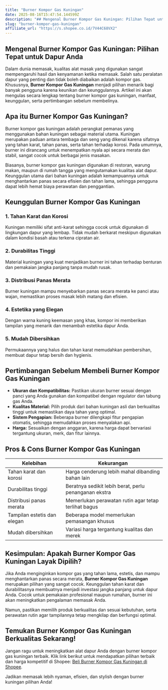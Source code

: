 ```yaml
---
title: "Burner Kompor Gas Kuningan"
date: 2025-08-16T15:47:54.144599Z
description: "## Mengenal Burner Kompor Gas Kuningan: Pilihan Tepat untuk Dapur Anda..."
slug: "burner-kompor-gas-kuningan"
affiliate_url: "https://s.shopee.co.id/7V44C68VX2"
---
```

## Mengenal Burner Kompor Gas Kuningan: Pilihan Tepat untuk Dapur Anda

Dalam dunia memasak, kualitas alat masak yang digunakan sangat mempengaruhi hasil dan kenyamanan ketika memasak. Salah satu peralatan dapur yang penting dan tidak boleh diabaikan adalah kompor gas. Khususnya, **Burner Kompor Gas Kuningan** menjadi pilihan menarik bagi banyak pengguna karena keunikan dan keunggulannya. Artikel ini akan mengulas secara lengkap tentang burner kompor gas kuningan, manfaat, keunggulan, serta pertimbangan sebelum membelinya.

## Apa itu Burner Kompor Gas Kuningan?

Burner kompor gas kuningan adalah perangkat pemanas yang menggunakan bahan kuningan sebagai material utama. Kuningan merupakan paduan antara tembaga dan seng yang dikenal karena sifatnya yang tahan karat, tahan panas, serta tahan terhadap korosi. Pada umumnya, burner ini dirancang untuk menempatkan nyala api secara merata dan stabil, sangat cocok untuk berbagai jenis masakan.

Biasanya, burner kompor gas kuningan digunakan di restoran, warung makan, maupun di rumah tangga yang mengutamakan kualitas alat dapur. Keunggulan utama dari bahan kuningan adalah kemampuannya untuk menghantarkan panas secara efisien dan tahan lama, sehingga pengguna dapat lebih hemat biaya perawatan dan penggantian.

## Keunggulan Burner Kompor Gas Kuningan

### 1. Tahan Karat dan Korosi

Kuningan memiliki sifat anti-karat sehingga cocok untuk digunakan di lingkungan dapur yang lembap. Tidak mudah berkarat meskipun digunakan dalam kondisi basah atau terkena cipratan air.

### 2. Durabilitas Tinggi

Material kuningan yang kuat menjadikan burner ini tahan terhadap benturan dan pemakaian jangka panjang tanpa mudah rusak.

### 3. Distribusi Panas Merata

 Burner kuningan mampu menyebarkan panas secara merata ke panci atau wajan, memastikan proses masak lebih matang dan efisien.

### 4. Estetika yang Elegan

Dengan warna kuning keemasan yang khas, kompor ini memberikan tampilan yang menarik dan menambah estetika dapur Anda.

### 5. Mudah Dibersihkan

Permukaannya yang halus dan tahan karat memudahkan pembersihan, membuat dapur tetap bersih dan hygienis.

## Pertimbangan Sebelum Membeli Burner Kompor Gas Kuningan

- **Ukuran dan Kompatibilitas:** Pastikan ukuran burner sesuai dengan panci yang Anda gunakan dan kompatibel dengan regulator dan tabung gas Anda.
- **Kualitas Material:** Pilih produk dari bahan kuningan asli dan berkualitas tinggi untuk memastikan daya tahan yang optimal.
- **Sistem Pengapian:** Beberapa burner dilengkapi fitur pengapian otomatis, sehingga memudahkan proses menyalakan api.
- **Harga:** Sesuaikan dengan anggaran, karena harga dapat bervariasi tergantung ukuran, merk, dan fitur lainnya.

## Pros & Cons Burner Kompor Gas Kuningan

| **Kelebihan**                                    | **Kekurangan**                                            |
|--------------------------------------------------|-----------------------------------------------------------|
| Tahan karat dan korosi                          | Harga cenderung lebih mahal dibanding bahan lain        |
| Durabilitas tinggi                              | Beratnya sedikit lebih berat, perlu penanganan ekstra |
| Distribusi panas merata                          | Memerlukan perawatan rutin agar tetap terlihat bagus  |
| Tampilan estetis dan elegan                     | Beberapa model memerlukan pemasangan khusus             |
| Mudah dibersihkan                              | Variasi harga tergantung kualitas dan merek            |

## Kesimpulan: Apakah Burner Kompor Gas Kuningan Layak Dipilih?

Jika Anda menginginkan kompor gas yang tahan lama, estetis, dan mampu menghantarkan panas secara merata, **Burner Kompor Gas Kuningan** merupakan pilihan yang sangat cocok. Keunggulan tahan karat dan durabilitasnya membuatnya menjadi investasi jangka panjang untuk dapur Anda. Cocok untuk pemakaian profesional maupun rumahan, burner ini akan meningkatkan pengalaman memasak Anda.

Namun, pastikan memilih produk berkualitas dan sesuai kebutuhan, serta perawatan rutin agar tampilannya tetap mengkilap dan berfungsi optimal.

## Temukan Burner Kompor Gas Kuningan Berkualitas Sekarang!

Jangan ragu untuk meningkatkan alat dapur Anda dengan burner kompor gas kuningan terbaik. Klik link berikut untuk mendapatkan pilihan terbaik dan harga kompetitif di Shopee: [Beli Burner Kompor Gas Kuningan di Shopee](https://s.shopee.co.id/7V44C68VX2).

Jadikan memasak lebih nyaman, efisien, dan stylish dengan burner kuningan pilihan Anda!